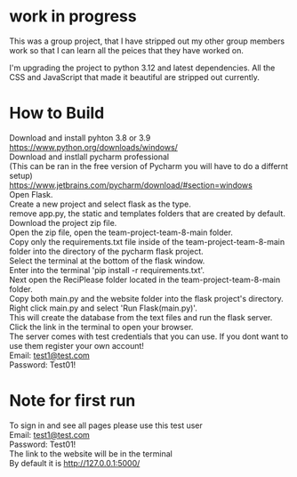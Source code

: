 # work in progress

This was a group project, that I have stripped out my other group members work so that I can learn all the peices that they have worked on.

I'm upgrading the project to python 3.12 and latest dependencies. All the CSS and JavaScript that made it beautiful are stripped out currently.

# How to Build
Download and install pyhton 3.8 or 3.9<br>
https://www.python.org/downloads/windows/ <br>
Download and instlall pycharm professional <br>
(This can be ran in the free version of Pycharm you will have to do a differnt setup)<br>
https://www.jetbrains.com/pycharm/download/#section=windows<br>
Open Flask. <br>
Create a new project and select flask as the type. <br>
remove app.py, the static and templates folders that are created by default. <br>
Download the project zip file.<br>
Open the zip file, open the team-project-team-8-main folder.<br>
Copy only the requirements.txt file inside of the team-project-team-8-main folder into the directory of the pycharm flask project.<br>
Select the terminal at the bottom of the flask window. <br>
Enter into the terminal 'pip install -r requirements.txt'.<br>
Next open the ReciPlease folder located in the team-project-team-8-main folder.<br>
Copy both main.py and the website folder into the flask project's directory.<br>
Right click main.py and select 'Run Flask(main.py)'.<br>
This will create the database from the text files and run the flask server.<br>
Click the link in the terminal to open your browser.<br>
The server comes with test credentials that you can use. If you dont want to use them register your own account!<br>
Email: test1@test.com<br>
Password: Test01!<br>

# Note for first run
To sign in and see all pages please use this test user <br>
Email: test1@test.com<br>
Password: Test01!<br>
The link to the website will be in the terminal<br>
By default it is http://127.0.0.1:5000/
